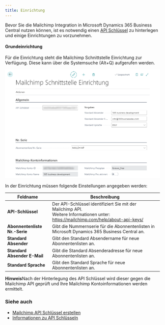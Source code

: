 ```yaml
---
title: Einrichtung
---
```


Bevor Sie die Mailchimp Integration in Microsoft Dynamics 365 Business Central nutzen können, ist es notwendig einen [API Schlüssel](how-to-create-mailchimp-api-key.md) zu hinterlegen und einige Einrichtungen zu vorzunehmen.

#### Grundeinrichtung
Für die Einrichtung steht die Mailchimp Schnittstelle Einrichtung zur Verfügung. Diese kann über die Systemsuche (Alt+Q) aufgerufen werden.

![Mailchimp Schnittstelle Einrichtung](/assets/images/365-business-mailchimp-integration/mailchimp-setup-de.png)

In der Einrichtung müssen folgende Einstellungen angegeben werden:

| Feldname | Beschreibung |
| --- | --- |
| **API-Schlüssel** | Der API-Schlüssel identifiziert Sie mit der Mailchimp API.<br>Weitere Informationen unter: https://mailchimp.com/help/about-api-keys/|
| **Abonnentenliste Nr.-Serie** | Gibt die Nummernserie für die Abonnentenlisten in Microsoft Dynamics 365 Business Central an.|
| **Standard Absender** | Gibt den Standard Absendername für neue Abonnentenlisten an.|
| **Standard Absender E-Mail** | Gibt die Standard Absenderadresse für neue Abonnentenlisten an.|
| **Standard Sprache** | Gibt den Standard Sprache für neue Abonnentenlisten an.|

<div class="alert alert-info">
    <i class="fa-duotone fa-thin fa-lightbulb fa-lg"></i> <strong>Hinweis</strong>Nach der Hinterlegung des API Schlüssel wird dieser gegen die Mailchimp API geprüft und Ihre Mailchimp Kontoinformationen werden ermittelt.
</div>

### Siehe auch
- [Mailchimp API Schlüssel erstellen](how-to-create-mailchimp-api-key.md)
- [Informationen zu API Schlüsseln](https://mailchimp.com/help/about-api-keys.md)
